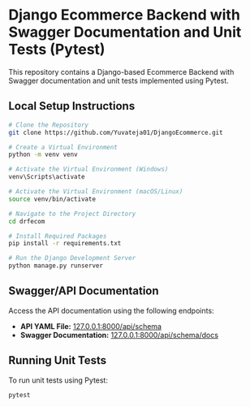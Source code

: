 
# Django Ecommerce Backend with Swagger Documentation and Unit Tests (Pytest)

This repository contains a Django-based Ecommerce Backend with Swagger documentation and unit tests implemented using Pytest.

## Local Setup Instructions

```bash
# Clone the Repository
git clone https://github.com/Yuvateja01/DjangoEcommerce.git

# Create a Virtual Environment
python -m venv venv

# Activate the Virtual Environment (Windows)
venv\Scripts\activate

# Activate the Virtual Environment (macOS/Linux)
source venv/bin/activate

# Navigate to the Project Directory
cd drfecom

# Install Required Packages
pip install -r requirements.txt

# Run the Django Development Server
python manage.py runserver
```

## Swagger/API Documentation

Access the API documentation using the following endpoints:

- **API YAML File:** [127.0.0.1:8000/api/schema](http://127.0.0.1:8000/api/schema)
- **Swagger Documentation:** [127.0.0.1:8000/api/schema/docs](http://127.0.0.1:8000/api/schema/docs)

## Running Unit Tests

To run unit tests using Pytest:

```bash
pytest
```







